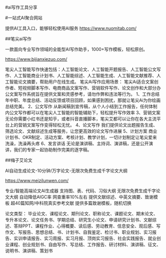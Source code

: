 #ai写作工具分享

#一站式AI聚合网站

提供AI工具入口，能够轻松使用AI服务
https://www.nuomitab.com/

##笔尖ai写作

一款面向专业写作领域的全能型AI写作助手，1000+写作模板，轻松原创。

https://www.bijianxiezuo.com/

笔尖人工智能写作快速包括：人工智能论文、人工智能开题报告、人工智能公文写作、人工智能商业计划书、人工智能综述、人工智能生成、人工智能文献推荐、人工智能论文摘要，帮助用户在线生成。
笔尖Ai写作应用场景：
笔尖Ai适合文案创作者、短视频脚本写作、电商商品文案写作、营销软件写作、论文创作和大部分办公文案写作系统旨在提供文案和灵感参考，请勿作弊和违法等行为。
1、工作总结
年中职、年度总结、活动反馈或项目回顾，如果感到困扰，那就让笔尖Ai为你绘画总结完美。
2、公文写作
从新闻稿到宣传稿，从个人小结到工作报告，任何体制内公文写作都可以在笔尖人工智能的智能辅助下，轻松提升写作效率
3、营销文案
无论你需要小红书还是知乎，或者抖音直播脚本，笔尖艾都可以让你在各大主流平台上的营销文案写作变得轻松无忧。
4、论文写作
我们提供论文出题报告生成、筛选论文、文献综述生成等服务，让您更高效的论文写作进展
5、计划方案
商业计划书、OKR制定、活动方案、考核计划、教学计划，一切计划制定让笔尖爱来洗澡，洗澡再头疼
6、发言讲话
无论是演讲稿、主持词、演讲稿，还是公开演讲，我们的专家一起协助制作完美的逐字稿。

##梅子艾论文

AI自动生成论文-10分钟/万字论文-无限次免费生成千字论文大纲

https://www.meizilunwen.com/

专业/智能高端论文AI生成器
支持图、表、代码、习俗大纲
无限次免费生成千字论文大纲
自动降低AIGC率
网查重率10%左右
提供文献综述、中英文摘要、致谢模板
超40篇知网/中科院真实参考文献
提供多篇致谢模板，随机切换

论文类型：
毕业论文、课程论文、期刊论文、职称论文、课题论文、期末论文、专升本论文、论文任务书、学期总结、研究生小论文、申请研究计划书、文献综述、答辩PPT、课程作业、心得概要、读后感、劳动教育、信息安全、观后感、写作文、写报告、思想总结、书、计划书、自我鉴定、检讨书、职业规划、实习报告、实训申请报告、实习周报、实习月报、顶岗实习报告、社会实践报告、就业创业课程、创业规划书、自由写作、写总结、工作报告、研讨材料、演讲稿、征文、说明书、演讲稿、策划书

